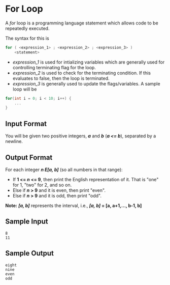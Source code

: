 # For Loop
A _for_ loop is a programming language statement which allows code to be repeatedly executed.

The syntax for this is
```C++
for ( <expression_1> ; <expression_2> ; <expression_3> )
    <statement>
```
- _expression_1_ is used for intializing variables which are generally used for controlling terminating flag for the loop.
- _expression_2_ is used to check for the terminating condition. If this evaluates to false, then the loop is terminated.
- _expression_3_ is generally used to update the flags/variables.
A sample loop will be
```C++
for(int i = 0; i < 10; i++) {
    ...
}
```
## Input Format

You will be given two positive integers, **_a_** and **_b_** (**_a <= b_**), separated by a newline.

## Output Format

For each integer **_n E[a, b]_** (so all numbers in that range):

- If **1 <= _n_ <= 9**, then print the English representation of it. That is "one" for 1, "two" for 2, and so on.
- Else if **_n_ > 9** and it is even, then print "even".
- Else if **_n_ > 9** and it is odd, then print "odd".

**Note:** **_[a, b]_** represents the interval, i.e., **_[a, b]_ = [a, a+1,..., b-1, b]**

## Sample Input
```
8
11
```
## Sample Output
```
eight
nine
even
odd
```